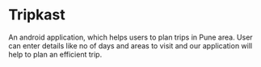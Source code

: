# Tripkast
An android application, which helps users to plan trips in Pune area. User can enter details like no of days and areas to visit and our application will help to plan an efficient trip.
